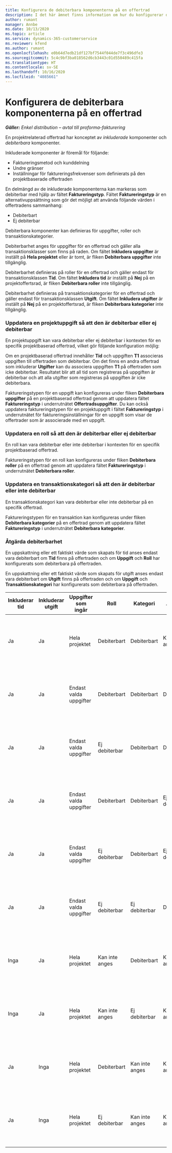 ```yaml
---
title: Konfigurera de debiterbara komponenterna på en offertrad
description: I det här ämnet finns information om hur du konfigurerar debiterbara och icke debiterbara komponenter på en projektbaserad offertrad.
author: rumant
manager: Annbe
ms.date: 10/13/2020
ms.topic: article
ms.service: dynamics-365-customerservice
ms.reviewer: kfend
ms.author: rumant
ms.openlocfilehash: e0b64d7edb21df127bf7544f044de7f3c496dfe3
ms.sourcegitcommit: 5c4c9bf3ba018562d6cb3443c01d550489c415fa
ms.translationtype: HT
ms.contentlocale: sv-SE
ms.lasthandoff: 10/16/2020
ms.locfileid: "4085661"
---
```

# <a name="configure-the-chargeable-components-of-a-quote-line"></a>Konfigurera de debiterbara komponenterna på en offertrad

_**Gäller:** Enkel distribution – avtal till proforma-fakturering_

En projektrelaterad offertrad har konceptet av *inkluderade* komponenter och *debiterbara* komponenter.

Inkluderade komponenter är föremål för följande:

  - Faktureringsmetod och kunddelning
  - Undre gränser 
  - Inställningar för faktureringsfrekvenser som definierats på den projektbaserade offertraden

En delmängd av de inkluderade komponenterna kan markeras som debiterbar med hjälp av fältet **Faktureringstyp**. Fältet **Faktureringstyp** är en alternativuppsättning som gör det möjligt att använda följande värden i offertradens sammanhang:

  - Debiterbart
  - Ej debiterbar

Debiterbara komponenter kan definieras för uppgifter, roller och transaktionskategorier.

Debiterbarhet anges för uppgifter för en offertrad och gäller alla transaktionsklasser som finns på raden. Om fältet **Inkludera uppgifter** är inställt på **Hela projektet** eller är tomt, är fliken **Debiterbara uppgifter** inte tillgänglig.

Debiterbarhet definieras på roller för en offertrad och gäller endast för transaktionsklassen **Tid**. Om fältet **Inkludera tid** är inställt på **Nej** på en projektoffertsrad, är fliken **Debiterbara roller** inte tillgänglig.

Debiterbarhet definieras på transaktionskategorier för en offertrad och gäller endast för transaktionsklassen **Utgift**. Om fältet **Inkludera utgifter** är inställt på **Nej** på en projektoffertsrad, är fliken **Debiterbara kategorier** inte tillgänglig.

### <a name="update-a-project-task-to-be-chargeable-or-non-chargeable"></a>Uppdatera en projektuppgift så att den är debiterbar eller ej debiterbar

En projektuppgift kan vara debiterbar eller ej debiterbar i kontexten för en specifik projektbaserad offertrad, vilket gör följande konfiguration möjlig:

Om en projektbaserad offertrad innehåller **Tid** och uppgiften **T1** associeras uppgiften till offertraden som debiterbar. Om det finns en andra offertrad som inkluderar **Utgifter** kan du associera uppgiften **T1** på offertraden som icke debiterbar. Resultatet blir att all tid som registreras på uppgiften är debiterbar och att alla utgifter som registreras på uppgiften är icke debiterbara.

Faktureringstypen för en uppgift kan konfigureras under fliken **Debiterbara uppgifter** på en projektbaserad offertrad genom att uppdatera fältet **Faktureringstyp** i underrutnätet **Offertradsuppgifter**. Du kan också uppdatera faktureringstypen för en projektuppgift i fältet **Faktureringstyp** i underrutnätet för faktureringsinställningar för en uppgift som visar de offertrader som är associerade med en uppgift.

### <a name="update-a-role-to-be-chargeable-or-non-chargeable"></a>Uppdatera en roll så att den är debiterbar eller ej debiterbar

En roll kan vara debiterbar eller inte debiterbar i kontexten för en specifik projektbaserad offertrad.

Faktureringstypen för en roll kan konfigureras under fliken **Debiterbara roller** på en offertrad genom att uppdatera fältet **Faktureringstyp** i underrutnätet **Debiterbara roller**.

### <a name="update-a-transaction-category-to-be-chargeable-or-non-chargeable"></a>Uppdatera en transaktionskategori så att den är debiterbar eller inte debiterbar

En transaktionskategori kan vara debiterbar eller inte debiterbar på en specifik offertrad.

Faktureringstypen för en transaktion kan konfigureras under fliken **Debiterbara kategorier** på en offertrad genom att uppdatera fältet **Faktureringstyp** i underrutnätet **Debiterbara kategorier**.

### <a name="resolve-chargeability"></a>Åtgärda debiterbarhet
En uppskattning eller ett faktiskt värde som skapats för tid anses endast vara debiterbart om **Tid** finns på offertraden och om **Uppgift** och **Roll** har konfigurerats som debiterbara på offertraden.

En uppskattning eller ett faktiskt värde som skapats för utgift anses endast vara debiterbart om **Utgift** finns på offertraden och om **Uppgift** och **Transaktionskategori** har konfigurerats som debiterbara på offertraden.

| Inkluderar tid | Inkluderar utgift | Uppgifter som ingår | Roll | Kategori | Aktivitet | Fakturering |
| --- | --- | --- | --- | --- | --- | --- |
| Ja | Ja | Hela projektet | Debiterbart | Debiterbart | Kan inte anges | Fakturering för faktiskt värde för Tid: Debiterbart </br>Faktureringstyp för faktiskt värde för Utgift: Debiterbart |
| Ja | Ja | Endast valda uppgifter | Debiterbart | Debiterbart | Debiterbart | Fakturering för faktiskt värde för Tid: Debiterbart</br>Faktureringstyp för faktiskt värde för Utgift: Debiterbart |
| Ja | Ja | Endast valda uppgifter | Ej debiterbar | Debiterbart | Debiterbart | Fakturering för faktiskt värde för Tid: Ej debiterbart</br>Faktureringstyp för faktiskt värde för Utgift: Debiterbart |
| Ja | Ja | Endast valda uppgifter | Debiterbart | Debiterbart | Ej debiterbar | Fakturering för faktiskt värde för Tid: Ej debiterbart</br> Faktureringstyp för faktiskt värde för Utgift: Ej debiterbart |
| Ja | Ja | Endast valda uppgifter | Ej debiterbar | Debiterbart | Ej debiterbar | Fakturering för faktiskt värde för Tid: Ej debiterbart</br> Faktureringstyp för faktiskt värde för Utgift: Ej debiterbart |
| Ja | Ja | Endast valda uppgifter | Ej debiterbar | Ej debiterbar | Debiterbart | Fakturering för faktiskt värde för Tid: Ej debiterbart</br> Faktureringstyp för faktiskt värde för Utgift: Ej debiterbart |
| Inga | Ja | Hela projektet | Kan inte anges | Debiterbart | Kan inte anges | Fakturering för faktiskt värde för Tid: Inte tillgängligt </br>Faktureringstyp för faktiskt värde för Utgift: Debiterbart |
| Inga | Ja | Hela projektet | Kan inte anges | Ej debiterbar | Kan inte anges | Fakturering för faktiskt värde för Tid: Inte tillgängligt </br>Faktureringstyp för faktiskt värde för Utgift: Ej debiterbart |
| Ja | Inga | Hela projektet | Debiterbart | Kan inte anges | Kan inte anges | Fakturering för faktiskt värde för Tid: Debiterbart</br>Faktureringstyp för faktiskt värde för Utgift: Inte tillgängligt |
| Ja | Inga | Hela projektet | Ej debiterbar | Kan inte anges | Kan inte anges | Fakturering för faktiskt värde för Tid: Ej debiterbart </br>Faktureringstyp för faktiskt värde för Utgift: Inte tillgängligt |
